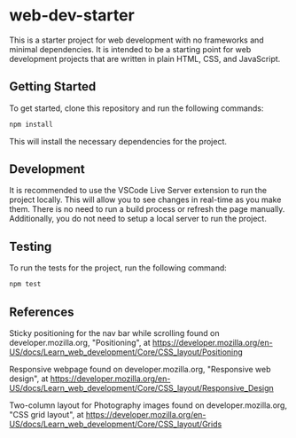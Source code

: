 # web-dev-starter

This is a starter project for web development with no frameworks and minimal
dependencies. It is intended to be a starting point for web development projects
that are written in plain HTML, CSS, and JavaScript.

## Getting Started

To get started, clone this repository and run the following commands:

```bash
npm install
```
This will install the necessary dependencies for the project.

## Development

It is recommended to use the VSCode Live Server extension to run the project
locally. This will allow you to see changes in real-time as you make them. There
is no need to run a build process or refresh the page manually. Additionally,
you do not need to setup a local server to run the project.

## Testing

To run the tests for the project, run the following command:

```bash
npm test
```

## References

Sticky positioning for the nav bar while scrolling found on developer.mozilla.org, "Positioning", at
 https://developer.mozilla.org/en-US/docs/Learn_web_development/Core/CSS_layout/Positioning

Responsive webpage found on developer.mozilla.org, "Responsive web design", at
 https://developer.mozilla.org/en-US/docs/Learn_web_development/Core/CSS_layout/Responsive_Design

 Two-column layout for Photography images found on developer.mozilla.org, "CSS grid layout", at
 https://developer.mozilla.org/en-US/docs/Learn_web_development/Core/CSS_layout/Grids